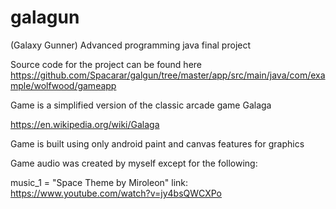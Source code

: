 # galagun
(Galaxy Gunner)
Advanced programming java final project

Source code for the project can be found here
  https://github.com/Spacarar/galgun/tree/master/app/src/main/java/com/example/wolfwood/gameapp

Game is a simplified version of the classic arcade game Galaga

  https://en.wikipedia.org/wiki/Galaga

Game is built using only android paint and canvas features for graphics

Game audio was created by myself except for the following:

  music_1  = "Space Theme by Miroleon"  link: https://www.youtube.com/watch?v=jy4bsQWCXPo
